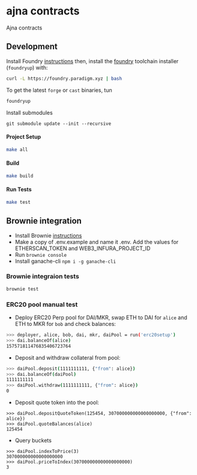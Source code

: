 # ajna contracts

Ajna contracts

## Development

Install Foundry [instructions](https://github.com/gakonst/foundry/blob/master/README.md#installation)  then, install the [foundry](https://github.com/gakonst/foundry) toolchain installer (`foundryup`) with:
```bash
curl -L https://foundry.paradigm.xyz | bash
```

To get the latest `forge` or `cast` binaries, tun 
```bash
foundryup
```

Install submodules
```
git submodule update --init --recursive
```

#### Project Setup

```bash
make all
```

#### Build

```bash
make build
```

#### Run Tests

```bash
make test
```

## Brownie integration
- Install Brownie [instructions](https://eth-brownie.readthedocs.io/en/stable/install.html)
- Make a copy of .env.example and name it .env. Add the values for ETHERSCAN_TOKEN and WEB3_INFURA_PROJECT_ID
- Run `brownie console`
- Install ganache-cli `npm i -g ganache-cli`

### Brownie integraion tests

```bash
brownie test
```

### ERC20 pool manual test

- Deploy ERC20 Perp pool for DAI/MKR, swap ETH to DAI for `alice` and ETH to MKR for `bob` and check balances:

```bash
>>> deployer, alice, bob, dai, mkr, daiPool = run('erc20setup')
>>> dai.balanceOf(alice)
157571811476835406723764
```
- Deposit and withdraw collateral from pool:

```bash
>>> daiPool.deposit(1111111111, {"from": alice})
>>> dai.balanceOf(daiPool)
1111111111
>>> daiPool.withdraw(1111111111, {"from": alice})
0
```
- Deposit quote token into the pool:
```
>>> daiPool.depositQuoteToken(125454, 307000000000000000000, {"from": alice})
>>> daiPool.quoteBalances(alice)
125454
```
- Query buckets
```
>>> daiPool.indexToPrice(3)
307000000000000000000
>>> daiPool.priceToIndex(307000000000000000000)
3
```
